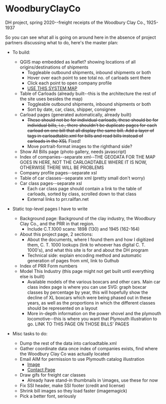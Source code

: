 # WoodburyClayCo
DH project, spring 2020--freight receipts of the Woodbury Clay Co., 1925-1937

So you can see what all is going on around here in the absence of project partners discussing what to do, here's the master plan:
- To build:
  - QGIS map embedded as leaflet? showing locations of all origins/destinations of shipments
    - Toggleable outbound shipments, inbound shipments or both
    - Hover over each point to see total no. of carloads sent there
    - Click each point to open company profile
    - [USE THIS SYSTEM MAP](http://www.multimodalways.org/docs/railroads/companies/PRR/PRR%20Maps/PRR%20System%20Map%201-1-1923.pdf)
  - Table of Carloads (already built--this is the architecture the rest of the site uses besides the map)
    - Toggleable outbound shipments, inbound shipments or both
    - Sort by date, car, class, shipper, consignee
  - Carload pages (generated automatically, already built)
    - ~~These should not be for individual carloads, these should be for individual bills, i.e., there shouldn&#39;t be duplicate pages for each carload on one bill that all display the same bill. Add a layer of tags in carloadtable.xml for bills and read bills instead of carloads in the XSL~~ Fixed!
    - Move portrait-format images to the righthand side?
  - Show All Bills page (photo gallery, needs javascript)
  - Index of companies--separate xml--THE GEODATA FOR THE MAP GOES IN HERE, NOT THE CARLOADTABLE WHERE IT IS NOW, OTHERWISE THERE WILL BE PROBLEMS
  - Company profile pages--separate xsl
  - Table of car classes--separate xml (pretty small don&#39;t worry)
  - Car class pages--separate xsl
    - Each car class page should contain a link to the table of carloads, sorted by class, scrolled down to that class
    - External links to prr.railfan.net

- Static top-level pages I have to write
  - Background page: Background of the clay industry, the Woodbury Clay Co., and the PRR in that region.
    - Include C.T.1000 scans: 1898 (130) and 1945 (162-164)
  - About this project page, 2 sections:
    - About the documents, where I found them and how I digitized them, C. T. 1000 lookups (link to whoever has digital C. T. 1000&#39;s), and what this site is for and about the DH program
    - Technical side: explain encoding method and automatic generation of pages from xml, link to Guthub
  - Index of PRR Form numbers
  - Model This Industry (this page might not get built until everything else is built)
    - Available models of the various boxcars and other cars. Main car class index page is where you can use SVG: graph boxcar classes by percentage by year, this will hopefully show the decline of XL boxcars which were being phased out in these years, as well as the proportions in which the different classes should be represented on a layout
    - More in-depth information on the power shovel and the plymouth locomotive--this is where you want that Plymouth illustration to go. LINK TO THIS PAGE ON THOSE BILLS&#39; PAGES

- Misc tasks to do:
  - Dump the rest of the data into carloadtable.xml
  - Gather coordinate data once index of companies exists, find where the Woodbury Clay Co was actually located
  - Email AIM for permission to use Plymouth catalog illustration
    - [Image](https://americanindustrialmining.com/plymouth-locomotive-works)
    - [Contact Page](https://americanindustrialmining.com/contact)
  - Draw gifs for freight car classes
    - Already have stand-in thumbnails in \images, use these for now
  - Fix SSI header, make SSI footer (credit and license)
  - Shrink bill images so they load faster (imagemagick)
  - Pick a better font, seriously